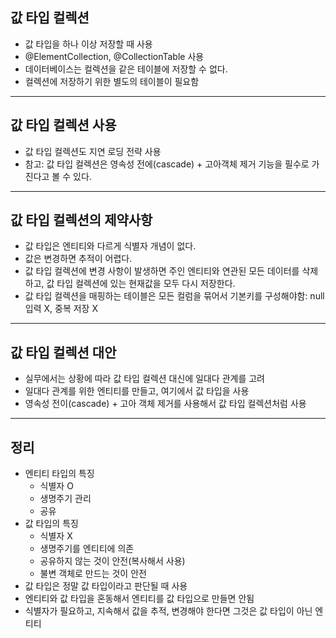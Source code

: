 ## 값 타입 컬렉션 
- 값 타입을 하나 이상 저장할 때 사용 
- @ElementCollection, @CollectionTable 사용 
- 데이터베이스는 컬렉션을 같은 테이블에 저장할 수 없다. 
- 컬렉션에 저장하기 위한 별도의 테이블이 필요함 

---
## 값 타입 컬렉션 사용 
- 값 타입 컬렉션도 지연 로딩 전략 사용 
- 참고: 값 타입 컬렉션은 영속성 전에(cascade) + 고아객체 제거 기능을 필수로 가진다고 볼 수 있다.

---
## 값 타입 컬렉션의 제약사항
- 값 타입은 엔티티와 다르게 식별자 개념이 없다. 
- 값은 변경하면 추적이 어렵다.
- 값 타입 컬렉션에 변경 사항이 발생하면 주인 엔티티와 연관된 모든 데이터를 삭제하고, 값 타입 컬렉션에 있는 현재값을 모두 다시 저장한다. 
- 값 타입 컬렉션을 매핑하는 테이블은 모든 컬럼을 묶어서 기본키를 구성해야함: null 입력 X, 중복 저장 X

---
## 값 타입 컬렉션 대안 
- 실무에서는 상황에 따라 값 타입 컬렉션 대신에 일대다 관계를 고려 
- 일대다 관계를 위한 엔티티를 만들고, 여기에서 값 타입을 사용 
- 영속성 전이(cascade) + 고아 객체 제거를 사용해서 값 타입 컬렉션처럼 사용 

---
## 정리
- 엔티티 타입의 특징 
  - 식별자 O
  - 생명주기 관리
  - 공유 
- 값 타입의 특징 
  - 식별자 X
  - 생명주기를 엔티티에 의존 
  - 공유하지 않는 것이 안전(복사해서 사용) 
  - 불변 객체로 만드는 것이 안전
- 값 타입은 정말 값 타입이라고 판단될 때 사용 
- 엔티티와 값 타입을 혼동해서 엔티티를 값 타입으로 만들면 안됨 
- 식별자가 필요하고, 지속해서 값을 추적, 변경해야 한다면 그것은 값 타입이 아닌 엔티티  
      